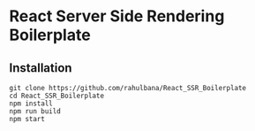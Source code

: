 # React Server Side Rendering Boilerplate

## Installation


```
git clone https://github.com/rahulbana/React_SSR_Boilerplate
cd React_SSR_Boilerplate
npm install
npm run build
npm start
```
